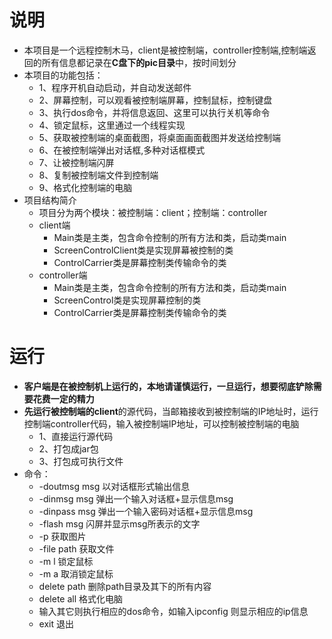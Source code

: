 # 说明
* 本项目是一个远程控制木马，client是被控制端，controller控制端,控制端返回的所有信息都记录在**C盘下的pic目录**中，按时间划分
* 本项目的功能包括：
    * 1、程序开机自动启动，并自动发送邮件
    * 2、屏幕控制，可以观看被控制端屏幕，控制鼠标，控制键盘
    * 3、执行dos命令，并将信息返回、这里可以执行关机等命令
    * 4、锁定鼠标，这里通过一个线程实现
    * 5、获取被控制端的桌面截图，将桌面画面截图并发送给控制端
    * 6、在被控制端弹出对话框,多种对话框模式
    * 7、让被控制端闪屏
    * 8、复制被控制端文件到控制端
    * 9、格式化控制端的电脑
* 项目结构简介
    * 项目分为两个模块：被控制端：client；控制端：controller
    * client端
        - Main类是主类，包含命令控制的所有方法和类，启动类main
        - ScreenControlClient类是实现屏幕被控制的类
        - ControlCarrier类是屏幕控制类传输命令的类
    * controller端
        - Main类是主类，包含命令控制的所有方法和类，启动类main
        - ScreenControl类是实现屏幕控制的类
        - ControlCarrier类是屏幕控制类传输命令的类
# 运行
* **客户端是在被控制机上运行的，本地请谨慎运行，一旦运行，想要彻底铲除需要花费一定的精力**
* **先运行被控制端的client**的源代码，当邮箱接收到被控制端的IP地址时，运行控制端controller代码，输入被控制端IP地址，可以控制被控制端的电脑
    * 1、直接运行源代码
    * 2、打包成jar包
    * 3、打包成可执行文件
* 命令：
    - -doutmsg msg 以对话框形式输出信息
    - -dinmsg msg 弹出一个输入对话框+显示信息msg
    - -dinpass msg 弹出一个输入密码对话框+显示信息msg
    - -flash msg 闪屏并显示msg所表示的文字
    - -p 获取图片
    - -file path 获取文件
    - -m l 锁定鼠标 
    - -m a 取消锁定鼠标
    - delete path 删除path目录及其下的所有内容
    - delete all 格式化电脑
    - 输入其它则执行相应的dos命令，如输入ipconfig 则显示相应的ip信息
    - exit 退出 